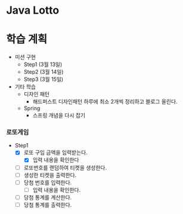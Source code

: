 # Java Lotto

# 학습 계획
- 미션 구현
  - Step1 (3월 13일)
  - Step2 (3월 14일)
  - Step3 (3월 15일)
- 기타 학습
  - 디자인 패턴
    - 해드퍼스트 디자인패턴 하루에 최소 2개씩 정리하고 블로그 올린다.
  - Spring
    - 스프링 개념을 다시 잡기

### 로또게임
- Step1
  - [X] 로또 구입 금액을 입력받는다.
    - [X] 입력 내용을 확인한다
  - [ ] 로또번호를 랜덤하여 티켓을 생성한다.
  - [ ] 생성한 티켓을 출력한다.
  - [ ] 당첨 번호를 입력한다.
    - [ ] 입력 내용을 확인한다.
  - [ ] 당첨 통계를 계산한다.
  - [ ] 당첨 통계를 출력한다.
